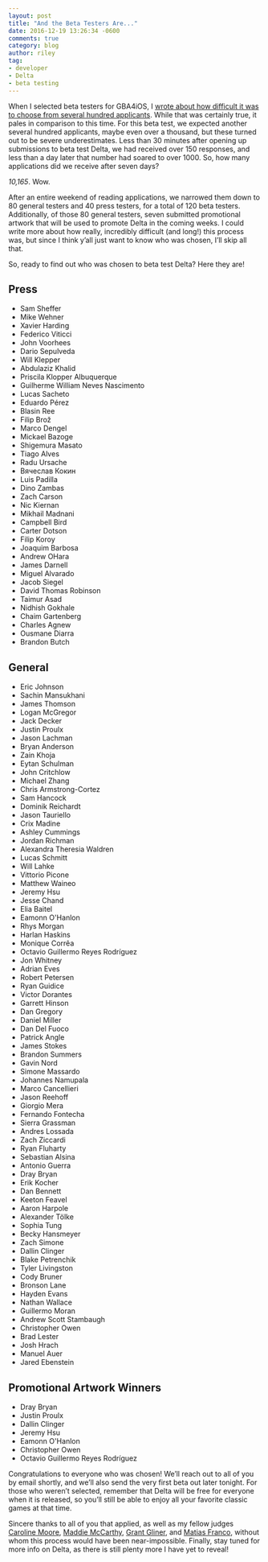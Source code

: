 ```yaml
---
layout: post
title: "And the Beta Testers Are..."
date: 2016-12-19 13:26:34 -0600
comments: true
category: blog
author: riley
tag:
- developer
- Delta
- beta testing
---
```


When I selected beta testers for GBA4iOS, I [wrote about how difficult it was to choose from several hundred applicants](http://rileytestut.com/blog/2013/09/08/the-results-are-in/). While that was certainly true, it pales in comparison to this time. For this beta test, we expected another several hundred applicants, maybe even over a thousand, but these turned out to be severe underestimates. Less than 30 minutes after opening up submissions to beta test Delta, we had received over 150 responses, and less than a day later that number had soared to over 1000. So, how many applications did we receive after seven days?

*10,165*. Wow.

After an entire weekend of reading applications, we narrowed them down to 80 general testers and 40 press testers, for a total of 120 beta testers. Additionally, of those 80 general testers, seven submitted promotional artwork that will be used to promote Delta in the coming weeks. I could write more about how really, incredibly difficult (and long!) this process was, but since I think y’all just want to know who was chosen, I’ll skip all that.

So, ready to find out who was chosen to beta test Delta? Here they are!

<!-- more -->

## Press
- Sam Sheffer  
- Mike Wehner  
- Xavier Harding  
- Federico Viticci  
- John Voorhees  
- Dario Sepulveda  
- Will Klepper  
- Abdulaziz Khalid  
- Priscila Klopper Albuquerque  
- Guilherme William Neves Nascimento  
- Lucas Sacheto  
- Eduardo Pérez  
- Blasin Ree  
- Filip Brož  
- Marco Dengel  
- Mickael Bazoge  
- Shigemura Masato  
- Tiago Alves  
- Radu Ursache  
- Вячеслав Кокин  
- Luis Padilla  
- Dino Zambas  
- Zach Carson  
- Nic Kiernan  
- Mikhail Madnani  
- Campbell Bird  
- Carter Dotson  
- Filip Koroy  
- Joaquim Barbosa  
- Andrew OHara  
- James Darnell  
- Miguel Alvarado  
- Jacob Siegel  
- David Thomas Robinson  
- Taimur Asad  
- Nidhish Gokhale  
- Chaim Gartenberg  
- Charles Agnew  
- Ousmane Diarra  
- Brandon Butch  

## General
- Eric Johnson  
- Sachin Mansukhani  
- James Thomson  
- Logan McGregor  
- Jack Decker  
- Justin Proulx  
- Jason Lachman  
- Bryan Anderson  
- Zain Khoja  
- Eytan Schulman  
- John Critchlow  
- Michael Zhang  
- Chris Armstrong-Cortez  
- Sam Hancock  
- Dominik Reichardt  
- Jason Tauriello  
- Crix Madine  
- Ashley Cummings  
- Jordan Richman  
- Alexandra Theresia Waldren  
- Lucas Schmitt  
- Will Lahke  
- Vittorio Picone  
- Matthew Waineo  
- Jeremy Hsu  
- Jesse Chand  
- Elia Baitel  
- Eamonn O'Hanlon  
- Rhys Morgan  
- Harlan Haskins  
- Monique Corrêa  
- Octavio Guillermo Reyes Rodríguez  
- Jon Whitney  
- Adrian Eves  
- Robert Petersen  
- Ryan Guidice   
- Victor Dorantes  
- Garrett Hinson  
- Dan Gregory  
- Daniel Miller  
- Dan Del Fuoco  
- Patrick Angle  
- James Stokes  
- Brandon Summers  
- Gavin  Nord  
- Simone Massardo  
- Johannes Namupala  
- Marco Cancellieri  
- Jason Reehoff  
- Giorgio Mera  
- Fernando Fontecha  
- Sierra Grassman  
- Andres Lossada  
- Zach Ziccardi  
- Ryan Fluharty  
- Sebastian Alsina  
- Antonio Guerra  
- Dray Bryan  
- Erik Kocher  
- Dan Bennett  
- Keeton Feavel  
- Aaron Harpole  
- Alexander Tölke  
- Sophia Tung  
- Becky Hansmeyer  
- Zach Simone  
- Dallin Clinger  
- Blake Petrenchik  
- Tyler Livingston  
- Cody Bruner  
- Bronson Lane  
- Hayden Evans  
- Nathan Wallace  
- Guillermo Moran  
- Andrew Scott Stambaugh  
- Christopher Owen  
- Brad Lester  
- Josh Hrach   
- Manuel Auer
- Jared Ebenstein

## Promotional Artwork Winners
- Dray Bryan  
- Justin Proulx  
- Dallin Clinger  
- Jeremy Hsu  
- Eamonn O'Hanlon  
- Christopher Owen  
- Octavio Guillermo Reyes Rodríguez

Congratulations to everyone who was chosen! We’ll reach out to all of you by email shortly, and we’ll also send the very first beta out later tonight. For those who weren’t selected, remember that Delta will be free for everyone when it is released, so you’ll still be able to enjoy all your favorite classic games at that time.

Sincere thanks to all of you that applied, as well as my fellow judges [Caroline Moore](https://twitter.com/1carolinemoore), [Maddie McCarthy](https://twitter.com/MaddieMcCarCar), [Grant Gliner](https://twitter.com/GrantGliner), and [Matias Franco](https://twitter.com/matiasafranco), without whom this process would have been near-impossible. Finally, stay tuned for more info on Delta, as there is still plenty more I have yet to reveal!




